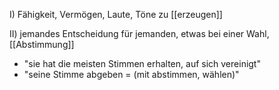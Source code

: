 I) Fähigkeit, Vermögen, Laute, Töne zu [[erzeugen]]

II) jemandes Entscheidung für jemanden, etwas bei einer Wahl, [[Abstimmung]]
-   "sie hat die meisten Stimmen erhalten, auf sich vereinigt"
-   "seine Stimme abgeben = (mit abstimmen, wählen)"